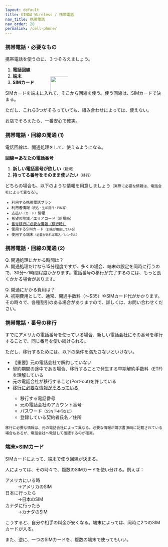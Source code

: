 ```yaml
---
layout: default
title: GINGA Wireless / 携帯電話
nav_title: 携帯電話
nav_order: 20
permalink: /cell-phone/
---
```

<main>
  <div class="container">
    <div class="row">
      <article class="col-md-4">
        <div class="panel panel-default">
          <div class="panel-heading">
            <h3 class="panel-title">携帯電話・必要なもの</h3>
          </div>
          <div class="panel-body">
            <p>携帯電話を使うのに、３つそろえましょう。</p>
            <ol>
              <li><strong><span class="font-200 ginga-highlight" style="position: relative">電話回線<img width="100" height="50" src="{{ site.baseurl }}/images/kono-3-tsu.svg" alt="" style="position: absolute; top: 30px; left: 120px;"></span></strong></li>
              <li><strong><span class="font-200 ginga-highlight">端末</span></strong></li>
              <li><strong><span class="font-200 ginga-highlight">SIMカード</span></strong></li>
            </ol>
            <p>SIMカードを端末に入れて、そこから回線を使う。使う回線は、SIMカードで決まる。</p>
            <p class="text-warning">ただし、これら3つがそろっていても、組み合わせによっては、使えない。</p>
            <p>お店でそろえたら、一番安心で確実。</p>
          </div>
        </div>
      </article>
      <article class="col-md-4">
        <div class="panel panel-default">
          <div class="panel-heading">
            <h3 class="panel-title">携帯電話・回線の開通 (1)</h3>
          </div>
          <div class="panel-body">
            <p>電話回線は、開通処理をして、使えるようになる。</p>
            <p><strong><span class="font-150 ginga-highlight">回線＝あなたの電話番号</span></strong></p>
            <ol>
              <li><strong>新しい電話番号が欲しい</strong><small>（新規）</small></li>
              <li><strong>持ってる番号をそのまま使いたい</strong><small>（移行）</small></li>
            </ol>
            <p>どちらの場合も、以下のような情報を用意しましょう<small>（実際に必要な情報は、電話会社によって異なる）</small>。</p>
            <small>
              <ul>
                <li>利用する携帯電話プラン</li>
                <li>利用者情報<small>（氏名・生年月日・PIN等）</small></li>
                <li>支払い<small>（カード）</small>情報</li>
                <li>希望の地域／エリアコード（新規時）</li>
                <li><a href="#number-porting">番号移行に必要な情報（移行時）</a></li>
                <li>使用するSIMカード<small>（お店が用意している）</small></li>
                <li>使用する端末<small>（必要があれば購入／レンタル）</small></li>
              </ul>
            </small>
          </div>
        </div>
      </article>
      <article class="col-md-4">
        <div class="panel panel-default">
          <div class="panel-heading">
            <h3 class="panel-title">携帯電話・回線の開通 (2)</h3>
          </div>
          <div class="panel-body">
            <p><span class="text-info">Q. 開通処理にかかる時間は？</span><br>
            A. 開通処理だけなら15分程度ですが、多くの場合、端末の設定を同時に行うので、30分～1時間程度かかります。電話番号の移行が完了するのには、もっと長くかかる場合があります。</p>
            <p><span class="text-info">Q. 開通にかかる費用は？</span><br>
            A. 初期費用として、通常、開通手数料（～$35）やSIMカード代がかかります。その時々で、各種割引のある場合がありますので、詳しくは、お問い合わせください。</p>
          </div>
        </div>
      </article>
    </div>
    <div class="row">
      <article id="number-porting" class="col-md-4">
        <div class="panel panel-default">
          <div class="panel-heading">
            <h3 class="panel-title">携帯電話・番号の移行</h3>
          </div>
          <div class="panel-body">
            <p>すでにアメリカの電話番号を使っている場合、新しい電話会社にその番号を移行することで、同じ番号を使い続けられる。</p>
            <p>ただし、移行するためには、以下の条件を満たさないといけない。</p>
            <ul>
              <li>【重要】元の電話会社で解約していない</li>
              <li>契約期間の途中である場合、移行することで発生する早期解約手数料（ETF)を理解している</li>
              <li>元の電話会社が移行すること(Port-out)を許している</li>
              <li>
                <a data-toggle="collapse" href="#number-porting-info">
                  移行に必要な情報がそろっている
                </a>
                <div id="number-porting-info" class="panel-collapse collapse">
                  <div class="panel-body">
                    <ul>
                      <li>移行する電話番号</li>
                      <li>元の電話会社のアカウント番号</li>
                      <li>パスワード<small>（SSN下4桁など）</small></li>
                      <li>登録している契約者氏名／住所</li>
                    </ul>
                  </div>
                </div>
              </li>
            </ul>
            <p><small>移行に必要な情報は、元の電話会社によって異なる。必要な情報が請求書(Bill)に記載されている場合もあるが、電話会社へ電話して確認するのが確実。</small></p>
          </div>
        </div>
      </article>
      <article class="col-md-4">
        <div class="panel panel-default">
          <div class="panel-heading">
            <h3 class="panel-title">端末×SIMカード</h3>
          </div>
          <div class="panel-body">
            <p>SIMカードによって、端末で使う回線が決まる。</p>
            <p>人によっては、その時々で、複数のSIMカードを使い分ける。例えば：</p>
            <dl class="dl-horizontal">
            <dt>アメリカにいる時</dt><dd>→アメリカのSIM</dd>
            <dt>日本に行ったら</dt><dd>→日本のSIM</dd>
            <dt>カナダに行ったら</dt><dd>→カナダのSIM</dd>
            </dl>
            <p>こうすると、自分や相手の料金が安くなる。端末によっては、同時に2つのSIMカードが入る。</p>
            <p>また、逆に、一つのSIMカードを、複数の端末で使ってもいい。</p>
          </div>
        </div>
      </article>
    </div>
  </div>
</main>
